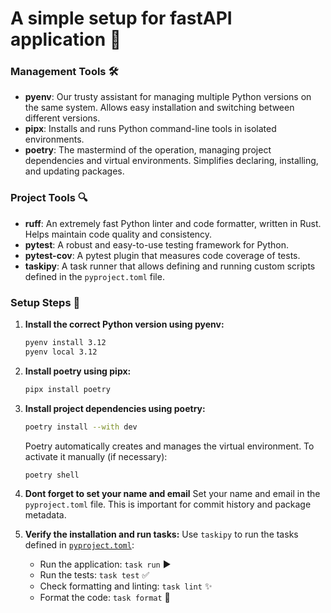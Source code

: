 # A simple setup for fastAPI application 🐍 

### Management Tools 🛠️

*   **pyenv**: Our trusty assistant for managing multiple Python versions on the same system. Allows easy installation and switching between different versions.
*   **pipx**: Installs and runs Python command-line tools in isolated environments.
*   **poetry**: The mastermind of the operation, managing project dependencies and virtual environments. Simplifies declaring, installing, and updating packages.

### Project Tools 🔍

*   **ruff**: An extremely fast Python linter and code formatter, written in Rust. Helps maintain code quality and consistency.
*   **pytest**: A robust and easy-to-use testing framework for Python.
*   **pytest-cov**: A pytest plugin that measures code coverage of tests.
*   **taskipy**: A task runner that allows defining and running custom scripts defined in the `pyproject.toml` file.

### Setup Steps 👣

1.  **Install the correct Python version using pyenv:**
    ```bash
    pyenv install 3.12
    pyenv local 3.12
    ```

2.  **Install poetry using pipx:**
    ```bash
    pipx install poetry
    ```

3.  **Install project dependencies using poetry:**
    ```bash
    poetry install --with dev
    ```
    Poetry automatically creates and manages the virtual environment. To activate it manually (if necessary):
    ```bash
    poetry shell
    ```

4. **Dont forget to set your name and email**
    Set your name and email in the `pyproject.toml` file. This is important for commit history and package metadata.

5.  **Verify the installation and run tasks:**
    Use `taskipy` to run the tasks defined in [`pyproject.toml`](pyproject.toml):
    *   Run the application: `task run` ▶️
    *   Run the tests: `task test` ✅
    *   Check formatting and linting: `task lint` ✨
    *   Format the code: `task format` 🎨